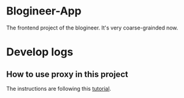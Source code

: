 # Blogineer-App
The frontend project of the blogineer. It's very coarse-grainded now.

# Develop logs

## How to use proxy in this project

The instructions are following this [tutorial](https://blog.logrocket.com/how-to-use-proxy-next-js/).


